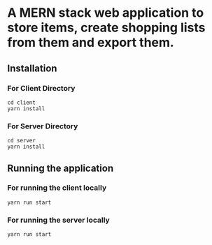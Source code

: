 # A MERN stack web application to store items, create shopping lists from them and export them.

## Installation

### For Client Directory

```
cd client
yarn install
```

### For Server Directory

```
cd server
yarn install
```

## Running the application

### For running the client locally

```
yarn run start
```

### For running the server locally

```
yarn run start
```
